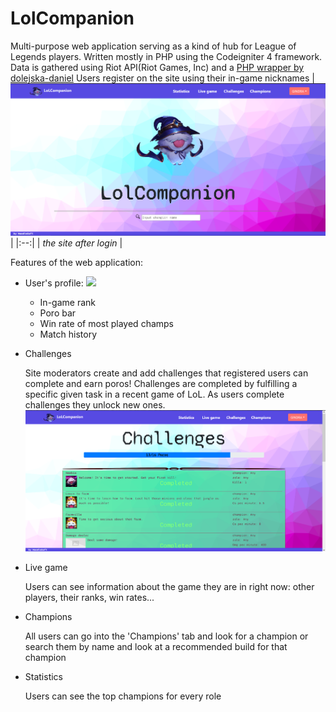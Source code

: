 # LolCompanion

Multi-purpose web application serving as a kind of hub for League of Legends players.
Written mostly in PHP using the Codeigniter 4 framework. 
Data is gathered using Riot API(Riot Games, Inc) and a [PHP wrapper by dolejska-daniel](https://github.com/dolejska-daniel/riot-api-datadragon)
Users register on the site using their in-game nicknames
| ![](readme_img/logged_in_index.png) |
|:--:|
| *the site after login* |

Features of the web application:
- User's profile:
	![](readme_img/profile_demonstration.gif)
	- In-game rank
	- Poro bar
	- Win rate of most played champs
	- Match history
- Challenges

	Site moderators create and add challenges that registered users can complete and earn poros!
	Challenges are completed by fulfilling a specific given task in a recent game of LoL.
	As users complete challenges they unlock new ones.
	![](readme_img/challenges.png)
- Live game
	
	Users can see information about the game they are in right now: other players, their ranks, win rates...
	
- Champions
	
	All users can go into the 'Champions' tab and look for a champion or search them by name and look at a recommended build for that champion

- Statistics 
	
	Users can see the top champions for every role
